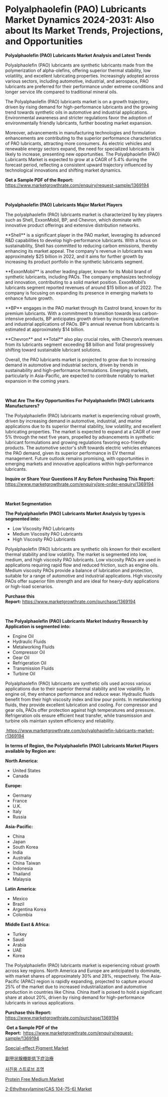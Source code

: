 <p><h1>Polyalphaolefin (PAO) Lubricants Market Dynamics 2024-2031: Also about Its Market Trends, Projections, and Opportunities</h1></p><p><strong>Polyalphaolefin (PAO) Lubricants Market Analysis and Latest Trends</strong></p>
<p><p>Polyalphaolefin (PAO) lubricants are synthetic lubricants made from the polymerization of alpha-olefins, offering superior thermal stability, low volatility, and excellent lubricating properties. Increasingly adopted across various sectors, including automotive, industrial, and aerospace, PAO lubricants are preferred for their performance under extreme conditions and longer service life compared to traditional mineral oils.</p><p>The Polyalphaolefin (PAO) lubricants market is on a growth trajectory, driven by rising demand for high-performance lubricants and the growing trend towards synthetic oils in automotive and industrial applications. Environmental awareness and stricter regulations favor the adoption of environmentally friendly lubricants, further boosting market expansion. </p><p>Moreover, advancements in manufacturing technologies and formulation enhancements are contributing to the superior performance characteristics of PAO lubricants, attracting more consumers. As electric vehicles and renewable energy sectors expand, the need for specialized lubricants is likely to increase, presenting new opportunities. The Polyalphaolefin (PAO) Lubricants Market is expected to grow at a CAGR of 5.4% during the forecast period, reflecting a consistent upward trajectory influenced by technological innovations and shifting market dynamics.</p></p>
<p><strong>Get a Sample PDF of the Report:&nbsp;</strong> <a href="https://www.marketgrowthrate.com/enquiry/request-sample/1369194">https://www.marketgrowthrate.com/enquiry/request-sample/1369194</a></p>
<p>&nbsp;</p>
<p><strong>Polyalphaolefin (PAO) Lubricants Major Market Players</strong></p>
<p><p>The polyalphaolefin (PAO) lubricants market is characterized by key players such as Shell, ExxonMobil, BP, and Chevron, which dominate with innovative product offerings and extensive distribution networks. </p><p>**Shell** is a significant player in the PAO market, leveraging its advanced R&D capabilities to develop high-performance lubricants. With a focus on sustainability, Shell has committed to reducing carbon emissions, thereby enhancing its market appeal. The company's revenue in lubricants was approximately $25 billion in 2022, and it aims for further growth by increasing its product portfolio in the synthetic lubricants segment.</p><p>**ExxonMobil** is another leading player, known for its Mobil brand of synthetic lubricants, including PAOs. The company emphasizes technology and innovation, contributing to a solid market position. ExxonMobil’s lubricants segment reported revenues of around $15 billion as of 2022. The company is focusing on expanding its presence in emerging markets to enhance future growth.</p><p>**BP** engages in the PAO market through its Castrol brand, known for its premium lubricants. With a commitment to transition towards less carbon-intensive products, BP anticipates growth driven by increasing automotive and industrial applications of PAOs. BP's annual revenue from lubricants is estimated at approximately $14 billion.</p><p>**Chevron** and **Total** also play crucial roles, with Chevron’s revenues from its lubricants segment exceeding $8 billion and Total progressively shifting toward sustainable lubricant solutions. </p><p>Overall, the PAO lubricants market is projected to grow due to increasing demand in automotive and industrial sectors, driven by trends in sustainability and high-performance formulations. Emerging markets, particularly in Asia-Pacific, are expected to contribute notably to market expansion in the coming years.</p></p>
<p>&nbsp;</p>
<p><strong>What Are The Key Opportunities For Polyalphaolefin (PAO) Lubricants Manufacturers?</strong></p>
<p><p>The Polyalphaolefin (PAO) lubricants market is experiencing robust growth, driven by increasing demand in automotive, industrial, and marine applications due to its superior thermal stability, low volatility, and excellent lubricating properties. The market is expected to expand at a CAGR of over 5% through the next five years, propelled by advancements in synthetic lubricant formulations and growing regulations favoring eco-friendly products. The automotive sector's shift towards electric vehicles enhances the PAO demand, given its superior performance in EV thermal management. Future outlook remains promising, with opportunities in emerging markets and innovative applications within high-performance lubricants.</p></p>
<p><strong>Inquire or Share Your Questions If Any Before Purchasing This Report:</strong> <a href="https://www.marketgrowthrate.com/enquiry/pre-order-enquiry/1369194">https://www.marketgrowthrate.com/enquiry/pre-order-enquiry/1369194</a></p>
<p>&nbsp;</p>
<p><strong>Market Segmentation</strong></p>
<p><strong>The Polyalphaolefin (PAO) Lubricants Market Analysis by types is segmented into:</strong></p>
<p><ul><li>Low Viscosity PAO Lubricants</li><li>Medium Viscosity PAO Lubricants</li><li>High Viscosity PAO Lubricants</li></ul></p>
<p><p>Polyalphaolefin (PAO) lubricants are synthetic oils known for their excellent thermal stability and low volatility. The market is segmented into low, medium, and high viscosity PAO lubricants. Low viscosity PAOs are used in applications requiring rapid flow and reduced friction, such as engine oils. Medium viscosity PAOs provide a balance of lubrication and protection, suitable for a range of automotive and industrial applications. High viscosity PAOs offer superior film strength and are ideal for heavy-duty applications or high-load scenarios.</p></p>
<p><strong>Purchase this Report:&nbsp;</strong><a href="https://www.marketgrowthrate.com/purchase/1369194">https://www.marketgrowthrate.com/purchase/1369194</a></p>
<p>&nbsp;</p>
<p><strong>The Polyalphaolefin (PAO) Lubricants Market Industry Research by Application is segmented into:</strong></p>
<p><ul><li>Engine Oil</li><li>Hydraulic Fluids</li><li>Metalworking Fluids</li><li>Compressor Oil</li><li>Gear Oil</li><li>Refrigeration Oil</li><li>Transmission Fluids</li><li>Turbine Oil</li></ul></p>
<p><p>Polyalphaolefin (PAO) lubricants are synthetic oils used across various applications due to their superior thermal stability and low volatility. In engine oil, they enhance performance and reduce wear. Hydraulic fluids benefit from their high viscosity index and low pour points. In metalworking fluids, they provide excellent lubrication and cooling. For compressor and gear oils, PAOs offer protection against high temperatures and pressure. Refrigeration oils ensure efficient heat transfer, while transmission and turbine oils maintain system efficiency and reliability.</p></p>
<p><a href="https://www.marketgrowthrate.com/polyalphaolefin-lubricants-market-r1369194">&nbsp;https://www.marketgrowthrate.com/polyalphaolefin-lubricants-market-r1369194</a></p>
<p><strong>In terms of Region, the Polyalphaolefin (PAO) Lubricants Market Players available by Region are:</strong></p>
<p>
    <p> <strong> North America: </strong>
        <ul>
            <li>United States</li>
            <li>Canada</li>
        </ul>
        </p> 
    <p> <strong> Europe: </strong>
        <ul>
            <li>Germany</li>
            <li>France</li>
            <li>U.K.</li>
            <li>Italy</li>
            <li>Russia</li>
        </ul>
        </p> 
    <p> <strong> Asia-Pacific: </strong>
        <ul>
            <li>China</li>
            <li>Japan</li>
            <li>South Korea</li>
            <li>India</li>
            <li>Australia</li>
            <li>China Taiwan</li>
            <li>Indonesia</li>
            <li>Thailand</li>
            <li>Malaysia</li>
        </ul>
        </p> 
    <p> <strong> Latin America: </strong>
        <ul>
            <li>Mexico</li>
            <li>Brazil</li>
            <li>Argentina Korea</li>
            <li>Colombia</li>
        </ul>
        </p> 
    <p> <strong> Middle East & Africa: </strong>
        <ul>
            <li>Turkey</li>
            <li>Saudi</li>
            <li>Arabia</li>
            <li>UAE</li>
            <li>Korea</li>
        </ul>
    </p>
    </p>
<p><p>The Polyalphaolefin (PAO) lubricants market is experiencing robust growth across key regions. North America and Europe are anticipated to dominate, with market shares of approximately 30% and 28%, respectively. The Asia-Pacific (APAC) region is rapidly expanding, projected to capture around 25% of the market due to increased industrialization and automotive production in countries like China. China itself is poised to hold a significant share at about 20%, driven by rising demand for high-performance lubricants in various applications.</p></p>
<p><strong>Purchase this Report: </strong><a href="https://www.marketgrowthrate.com/purchase/1369194">https://www.marketgrowthrate.com/purchase/1369194</a></p>
<p>&nbsp;<strong>Get a Sample PDF of the Report:&nbsp;&nbsp;</strong><a href="https://www.marketgrowthrate.com/enquiry/request-sample/1369194">https://www.marketgrowthrate.com/enquiry/request-sample/1369194</a></p>
<p><strong></strong></p>
<p><p><a href="https://issuu.com/reportprime-2/docs/special-effect-pigment-market-size-_93c95a752d34e1">Special-effect Pigment Market</a></p><p><a href="https://medium.com/@rudyboyer2017/%E3%82%B0%E3%83%AD%E3%83%BC%E3%83%90%E3%83%AB%E5%89%AF%E7%94%B2%E7%8A%B6%E8%85%BA%E6%A9%9F%E8%83%BD%E4%BD%8E%E4%B8%8B%E7%97%87%E6%B2%BB%E7%99%82%E5%B8%82%E5%A0%B4%E3%81%AE%E5%8C%85%E6%8B%AC%E7%9A%84%E5%88%86%E6%9E%90-%E6%88%90%E9%95%B7%E3%83%88%E3%83%AC%E3%83%B3%E3%83%89%E3%81%A8%E5%B8%82%E5%A0%B4%E4%BA%88%E6%B8%AC-2024%E5%B9%B4-2031%E5%B9%B4-e01f7ee30b24?postPublishedType=repub">副甲状腺機能低下症治療</a></p><p><a href="https://medium.com/@max_rolo/%EC%82%AC%EC%A7%84-%EC%B4%AC%EC%98%81%EC%9D%84-%EC%9C%84%ED%95%9C-%EC%8A%A4%ED%8A%B8%EB%A1%9C%EB%B8%8C-%EC%A1%B0%EB%AA%85-%EC%8B%9C%EC%9E%A5-%EA%B7%9C%EB%AA%A8-%EC%8B%9C%EC%9E%A5-%EC%84%B8%EB%B6%84%ED%99%94-%EC%8B%9C%EC%9E%A5-%EB%8F%99%ED%96%A5-%EB%B0%8F-%EC%84%B1%EC%9E%A5-%EB%B6%84%EC%84%9D-2031%EB%85%84%EA%B9%8C%EC%A7%80%EC%9D%98-%EC%A0%84%EB%A7%9D-97acf23757e7?postPublishedType=repub">사진용 스트로브 조명</a></p><p><a href="https://www.linkedin.com/pulse/evaluating-global-protein-free-medium-market-trends-growth-opportunities-8pj1f?trackingId=%2FqOK6F0qQAOOBkGntw4y9w%3D%3D">Protein Free Medium Market</a></p><p><a href="https://issuu.com/reportprime-2/docs/2-ethylhexylaminecas-104-75-6-marke_055a05fab9dd64">2-Ethylhexylamine(CAS 104-75-6) Market</a></p></p>